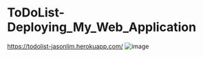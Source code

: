 # ToDoList-Deploying_My_Web_Application

https://todolist-jasonlim.herokuapp.com/
![image](https://user-images.githubusercontent.com/107684179/187072549-6a0b4577-b267-4ddc-8df8-916527607859.png)
